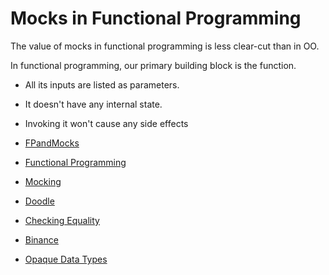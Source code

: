 # Mocks in Functional Programming

The value of mocks in functional programming is less clear-cut than in OO.

In functional programming, our primary building block is the function.

- All its inputs are listed as parameters.
- It doesn't have any internal state.
- Invoking it won't cause any side effects

- [FPandMocks](./FPandMocks.md)
- [Functional Programming](./FunctionalProgramming.md)
- [Mocking](./Mocking.md)
- [Doodle](./Doodle.md)
- [Checking Equality](./CheckingEquality.md)
- [Binance](./Doodle.md)
- [Opaque Data Types](./OpaqueData.md)